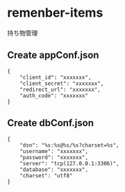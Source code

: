 # remenber-items
持ち物管理

## Create appConf.json
```
{
    "client_id": "xxxxxxx",
    "client_secret": "xxxxxxx",
    "redirect_url": "xxxxxxx",
    "auth_code": "xxxxxxx"
}
```

## Create dbConf.json
```
{
    "dsn": "%s:%s@%s/%s?charset=%s",
    "username": "xxxxxxx",
    "password": "xxxxxxx",
    "server": "tcp(127.0.0.1:3306)",
    "database": "xxxxxxx",
    "charset": "utf8"
}
```